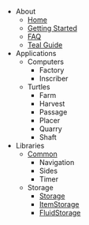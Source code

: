 - About
  - [Home](/)
  - [Getting Started](home/getting-started)
  - [FAQ](home/faq)
  - [Teal Guide](home/teal)
- Applications
  - Computers
    - Factory
    - Inscriber
  - Turtles
    - Farm
    - Harvest
    - Passage
    - Placer
    - Quarry
    - Shaft
- Libraries
  - [Common](objects/Common.md)
    - Navigation
    - Sides
    - Timer
  - Storage
    - [Storage](objects/Storage.md)
    - [ItemStorage](objects/ItemStorage.md)
    - [FluidStorage](objects/FluidStorage.md)

